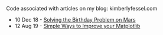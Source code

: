 Code associated with articles on my blog: kimberlyfessel.com

- 10 Dec 18 - [Solving the Birthday Problem on Mars](http://kimberlyfessel.com/mathematics/visualizations/planetary-birthday-problem/)
- 12 Aug 19 - [Simple Ways to Improve your Matplotlib](http://kimberlyfessel.com/visualizations/matplotlib-tips/)
